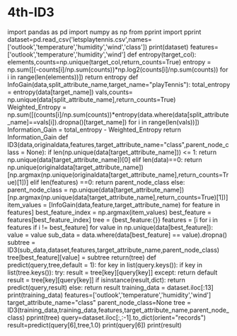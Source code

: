 # 4th-ID3
import pandas as pd
import numpy as np
from pprint import pprint
dataset=pd.read_csv('letsplaytennis.csv',names=['outlook','temperature','humidity','wind','class'])
print(dataset)
features=['outlook','temperature','humidity','wind']
def entropy(target_col):
    elements,counts=np.unique(target_col,return_counts=True)
    entropy = np.sum([(-counts[i]/np.sum(counts))*np.log2(counts[i]/np.sum(counts)) for i in range(len(elements))])
    return entropy
def InfoGain(data,split_attribute_name,target_name="playTennis"):
    total_entropy = entropy(data[target_name])
    vals,counts= np.unique(data[split_attribute_name],return_counts=True)
    Weighted_Entropy = np.sum([(counts[i]/np.sum(counts))*entropy(data.where(data[split_attribute_name]==vals[i]).dropna()[target_name]) for i in range(len(vals))])
    Information_Gain = total_entropy - Weighted_Entropy
    return Information_Gain
def ID3(data,originaldata,features,target_attribute_name="class",parent_node_class = None):
    if len(np.unique(data[target_attribute_name])) <= 1:
        return np.unique(data[target_attribute_name])[0]
    elif len(data)==0:
         return np.unique(originaldata[target_attribute_name])[np.argmax(np.unique(originaldata[target_attribute_name],return_counts=True)[1])]
    elif len(features) ==0:
         return parent_node_class
    else:
        parent_node_class = np.unique(data[target_attribute_name])[np.argmax(np.unique(data[target_attribute_name],return_counts=True)[1])]
        item_values = [InfoGain(data,feature,target_attribute_name) for feature in features]
        best_feature_index = np.argmax(item_values)
        best_feature = features[best_feature_index]
        tree = {best_feature:{}}
        features = [i for i in features if i != best_feature]
        for value in np.unique(data[best_feature]):
            value = value
            sub_data = data.where(data[best_feature] == value).dropna()
            subtree = ID3(sub_data,dataset,features,target_attribute_name,parent_node_class)
            tree[best_feature][value] = subtree
        return(tree)
def predict(query,tree,default = 1):
    for key in list(query.keys()):
        if key in list(tree.keys()):
            try:
                result = tree[key][query[key]] 
            except:
                return default
            result = tree[key][query[key]]
            if isinstance(result,dict):
                return predict(query,result)
            else:
                return result
training_data = dataset.iloc[:13]
print(training_data)
features=['outlook','temperature','humidity','wind']
target_attribute_name="class"
parent_node_class=None
tree = ID3(training_data,training_data,features,target_attribute_name,parent_node_class)
pprint(tree)
query=dataset.iloc[:,:-1].to_dict(orient="records")
result=predict(query[6],tree,1.0)
print(query[6])
print(result)
